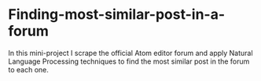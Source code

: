 # Finding-most-similar-post-in-a-forum
In this mini-project I scrape the official Atom editor forum and apply Natural Language Processing techniques to find the most similar post in the forum to each one.
